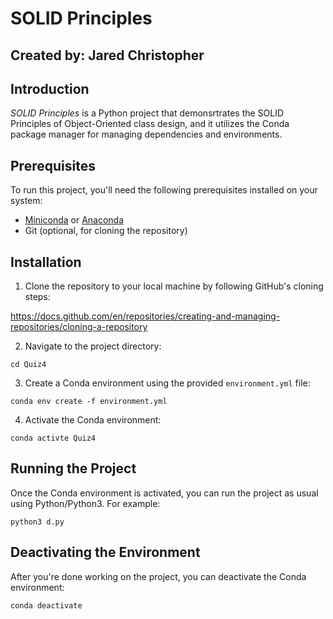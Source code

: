 # SOLID Principles
## Created by: Jared Christopher

## Introduction
*SOLID Principles* is a Python project that demonsrtrates the SOLID Principles of Object-Oriented class design, and it utilizes the Conda package manager for managing dependencies and environments.

## Prerequisites
To run this project, you'll need the following prerequisites installed on your system:
- [Miniconda](https://docs.conda.io/en/latest/miniconda.html) or [Anaconda](https://www.anaconda.com/products/distribution)
- Git (optional, for cloning the repository)

## Installation
1. Clone the repository to your local machine by following GitHub's cloning steps:

https://docs.github.com/en/repositories/creating-and-managing-repositories/cloning-a-repository

2. Navigate to the project directory:

```
cd Quiz4
```

3. Create a Conda environment using the provided `environment.yml` file:

```
conda env create -f environment.yml
```

4. Activate the Conda environment:

```
conda activte Quiz4
```

## Running the Project
Once the Conda environment is activated, you can run the project as usual using Python/Python3. For example:

```
python3 d.py
```
## Deactivating the Environment
After you're done working on the project, you can deactivate the Conda environment:

```
conda deactivate
```
